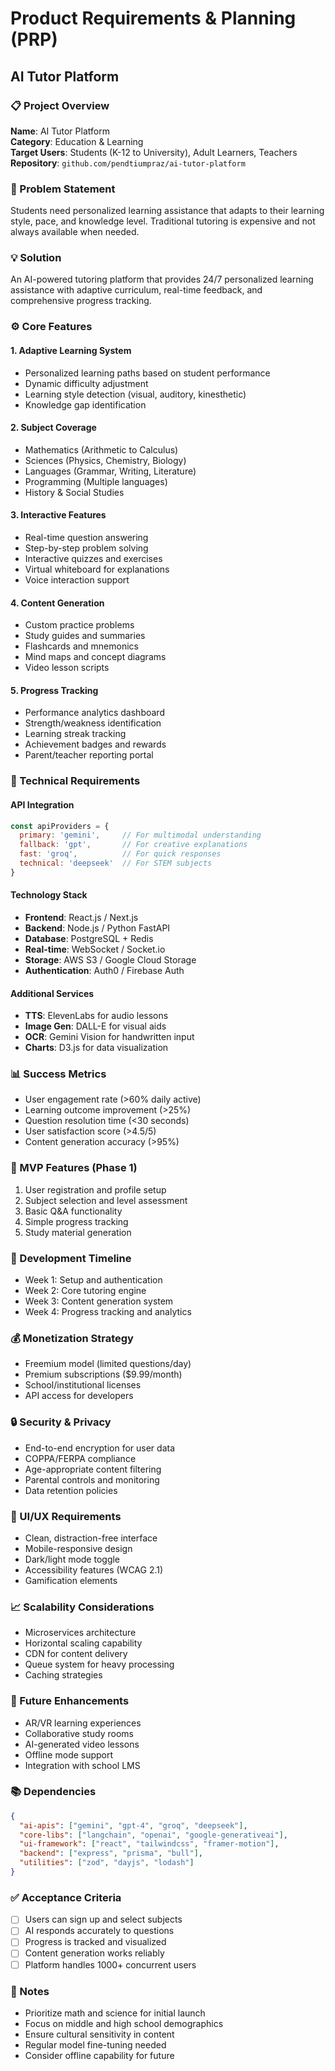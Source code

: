 # Product Requirements & Planning (PRP)
## AI Tutor Platform

### 📋 Project Overview
**Name**: AI Tutor Platform  
**Category**: Education & Learning  
**Target Users**: Students (K-12 to University), Adult Learners, Teachers  
**Repository**: `github.com/pendtiumpraz/ai-tutor-platform`

### 🎯 Problem Statement
Students need personalized learning assistance that adapts to their learning style, pace, and knowledge level. Traditional tutoring is expensive and not always available when needed.

### 💡 Solution
An AI-powered tutoring platform that provides 24/7 personalized learning assistance with adaptive curriculum, real-time feedback, and comprehensive progress tracking.

### ⚙️ Core Features

#### 1. Adaptive Learning System
- Personalized learning paths based on student performance
- Dynamic difficulty adjustment
- Learning style detection (visual, auditory, kinesthetic)
- Knowledge gap identification

#### 2. Subject Coverage
- Mathematics (Arithmetic to Calculus)
- Sciences (Physics, Chemistry, Biology)
- Languages (Grammar, Writing, Literature)
- Programming (Multiple languages)
- History & Social Studies

#### 3. Interactive Features
- Real-time question answering
- Step-by-step problem solving
- Interactive quizzes and exercises
- Virtual whiteboard for explanations
- Voice interaction support

#### 4. Content Generation
- Custom practice problems
- Study guides and summaries
- Flashcards and mnemonics
- Mind maps and concept diagrams
- Video lesson scripts

#### 5. Progress Tracking
- Performance analytics dashboard
- Strength/weakness identification
- Learning streak tracking
- Achievement badges and rewards
- Parent/teacher reporting portal

### 🔧 Technical Requirements

#### API Integration
```javascript
const apiProviders = {
  primary: 'gemini',     // For multimodal understanding
  fallback: 'gpt',       // For creative explanations
  fast: 'groq',          // For quick responses
  technical: 'deepseek'  // For STEM subjects
}
```

#### Technology Stack
- **Frontend**: React.js / Next.js
- **Backend**: Node.js / Python FastAPI
- **Database**: PostgreSQL + Redis
- **Real-time**: WebSocket / Socket.io
- **Storage**: AWS S3 / Google Cloud Storage
- **Authentication**: Auth0 / Firebase Auth

#### Additional Services
- **TTS**: ElevenLabs for audio lessons
- **Image Gen**: DALL-E for visual aids
- **OCR**: Gemini Vision for handwritten input
- **Charts**: D3.js for data visualization

### 📊 Success Metrics
- User engagement rate (>60% daily active)
- Learning outcome improvement (>25%)
- Question resolution time (<30 seconds)
- User satisfaction score (>4.5/5)
- Content generation accuracy (>95%)

### 🚀 MVP Features (Phase 1)
1. User registration and profile setup
2. Subject selection and level assessment
3. Basic Q&A functionality
4. Simple progress tracking
5. Study material generation

### 📅 Development Timeline
- Week 1: Setup and authentication
- Week 2: Core tutoring engine
- Week 3: Content generation system
- Week 4: Progress tracking and analytics

### 💰 Monetization Strategy
- Freemium model (limited questions/day)
- Premium subscriptions ($9.99/month)
- School/institutional licenses
- API access for developers

### 🔒 Security & Privacy
- End-to-end encryption for user data
- COPPA/FERPA compliance
- Age-appropriate content filtering
- Parental controls and monitoring
- Data retention policies

### 🎨 UI/UX Requirements
- Clean, distraction-free interface
- Mobile-responsive design
- Dark/light mode toggle
- Accessibility features (WCAG 2.1)
- Gamification elements

### 📈 Scalability Considerations
- Microservices architecture
- Horizontal scaling capability
- CDN for content delivery
- Queue system for heavy processing
- Caching strategies

### 🔄 Future Enhancements
- AR/VR learning experiences
- Collaborative study rooms
- AI-generated video lessons
- Offline mode support
- Integration with school LMS

### 📚 Dependencies
```json
{
  "ai-apis": ["gemini", "gpt-4", "groq", "deepseek"],
  "core-libs": ["langchain", "openai", "google-generativeai"],
  "ui-framework": ["react", "tailwindcss", "framer-motion"],
  "backend": ["express", "prisma", "bull"],
  "utilities": ["zod", "dayjs", "lodash"]
}
```

### ✅ Acceptance Criteria
- [ ] Users can sign up and select subjects
- [ ] AI responds accurately to questions
- [ ] Progress is tracked and visualized
- [ ] Content generation works reliably
- [ ] Platform handles 1000+ concurrent users

### 📝 Notes
- Prioritize math and science for initial launch
- Focus on middle and high school demographics
- Ensure cultural sensitivity in content
- Regular model fine-tuning needed
- Consider offline capability for future